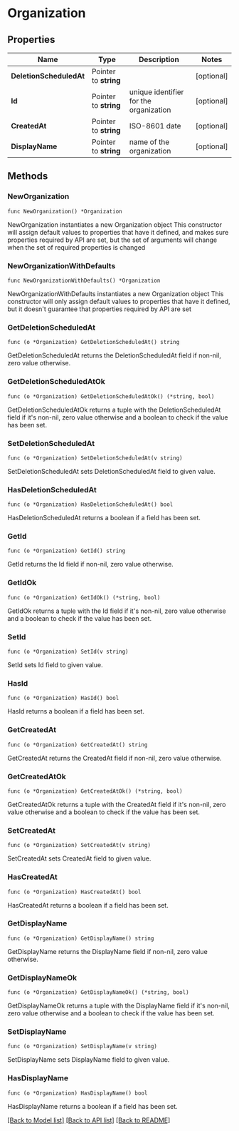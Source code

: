 # Organization

## Properties

Name | Type | Description | Notes
------------ | ------------- | ------------- | -------------
**DeletionScheduledAt** | Pointer to **string** |  | [optional] 
**Id** | Pointer to **string** | unique identifier for the organization | [optional] 
**CreatedAt** | Pointer to **string** | ISO-8601 date | [optional] 
**DisplayName** | Pointer to **string** | name of the organization | [optional] 

## Methods

### NewOrganization

`func NewOrganization() *Organization`

NewOrganization instantiates a new Organization object
This constructor will assign default values to properties that have it defined,
and makes sure properties required by API are set, but the set of arguments
will change when the set of required properties is changed

### NewOrganizationWithDefaults

`func NewOrganizationWithDefaults() *Organization`

NewOrganizationWithDefaults instantiates a new Organization object
This constructor will only assign default values to properties that have it defined,
but it doesn't guarantee that properties required by API are set

### GetDeletionScheduledAt

`func (o *Organization) GetDeletionScheduledAt() string`

GetDeletionScheduledAt returns the DeletionScheduledAt field if non-nil, zero value otherwise.

### GetDeletionScheduledAtOk

`func (o *Organization) GetDeletionScheduledAtOk() (*string, bool)`

GetDeletionScheduledAtOk returns a tuple with the DeletionScheduledAt field if it's non-nil, zero value otherwise
and a boolean to check if the value has been set.

### SetDeletionScheduledAt

`func (o *Organization) SetDeletionScheduledAt(v string)`

SetDeletionScheduledAt sets DeletionScheduledAt field to given value.

### HasDeletionScheduledAt

`func (o *Organization) HasDeletionScheduledAt() bool`

HasDeletionScheduledAt returns a boolean if a field has been set.

### GetId

`func (o *Organization) GetId() string`

GetId returns the Id field if non-nil, zero value otherwise.

### GetIdOk

`func (o *Organization) GetIdOk() (*string, bool)`

GetIdOk returns a tuple with the Id field if it's non-nil, zero value otherwise
and a boolean to check if the value has been set.

### SetId

`func (o *Organization) SetId(v string)`

SetId sets Id field to given value.

### HasId

`func (o *Organization) HasId() bool`

HasId returns a boolean if a field has been set.

### GetCreatedAt

`func (o *Organization) GetCreatedAt() string`

GetCreatedAt returns the CreatedAt field if non-nil, zero value otherwise.

### GetCreatedAtOk

`func (o *Organization) GetCreatedAtOk() (*string, bool)`

GetCreatedAtOk returns a tuple with the CreatedAt field if it's non-nil, zero value otherwise
and a boolean to check if the value has been set.

### SetCreatedAt

`func (o *Organization) SetCreatedAt(v string)`

SetCreatedAt sets CreatedAt field to given value.

### HasCreatedAt

`func (o *Organization) HasCreatedAt() bool`

HasCreatedAt returns a boolean if a field has been set.

### GetDisplayName

`func (o *Organization) GetDisplayName() string`

GetDisplayName returns the DisplayName field if non-nil, zero value otherwise.

### GetDisplayNameOk

`func (o *Organization) GetDisplayNameOk() (*string, bool)`

GetDisplayNameOk returns a tuple with the DisplayName field if it's non-nil, zero value otherwise
and a boolean to check if the value has been set.

### SetDisplayName

`func (o *Organization) SetDisplayName(v string)`

SetDisplayName sets DisplayName field to given value.

### HasDisplayName

`func (o *Organization) HasDisplayName() bool`

HasDisplayName returns a boolean if a field has been set.


[[Back to Model list]](../README.md#documentation-for-models) [[Back to API list]](../README.md#documentation-for-api-endpoints) [[Back to README]](../README.md)


